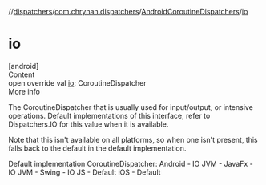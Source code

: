 //[dispatchers](../../../index.md)/[com.chrynan.dispatchers](../index.md)/[AndroidCoroutineDispatchers](index.md)/[io](io.md)



# io  
[android]  
Content  
open override val [io](io.md): CoroutineDispatcher  
More info  


The CoroutineDispatcher that is usually used for input/output, or intensive operations. Default implementations of this interface, refer to Dispatchers.IO for this value when it is available.



Note that this isn't available on all platforms, so when one isn't present, this falls back to the default in the default implementation.



Default implementation CoroutineDispatcher: Android - IO JVM - JavaFx - IO JVM - Swing - IO JS - Default iOS - Default

  




